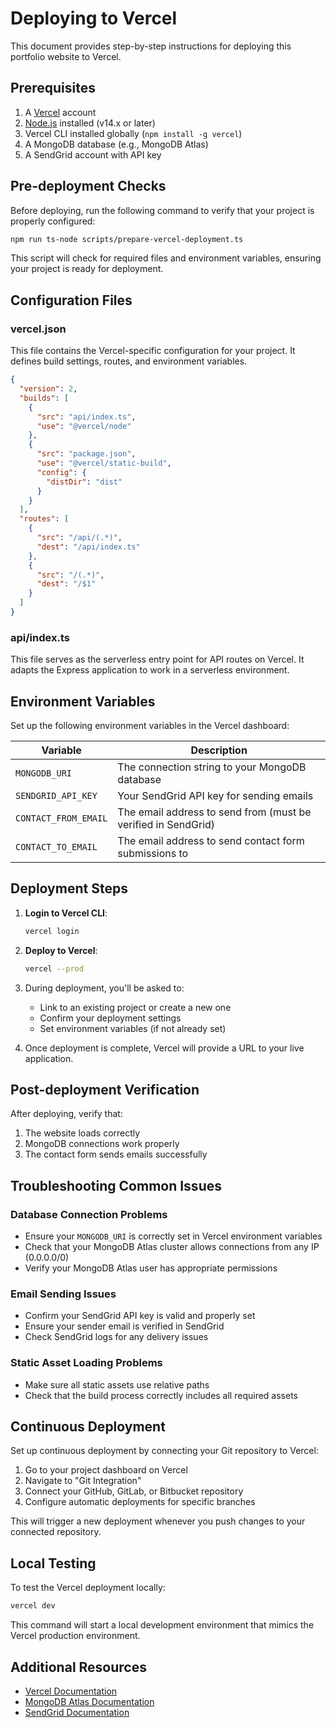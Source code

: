 # Deploying to Vercel

This document provides step-by-step instructions for deploying this portfolio website to Vercel.

## Prerequisites

1. A [Vercel](https://vercel.com) account
2. [Node.js](https://nodejs.org) installed (v14.x or later)
3. Vercel CLI installed globally (`npm install -g vercel`)
4. A MongoDB database (e.g., MongoDB Atlas)
5. A SendGrid account with API key

## Pre-deployment Checks

Before deploying, run the following command to verify that your project is properly configured:

```bash
npm run ts-node scripts/prepare-vercel-deployment.ts
```

This script will check for required files and environment variables, ensuring your project is ready for deployment.

## Configuration Files

### vercel.json

This file contains the Vercel-specific configuration for your project. It defines build settings, routes, and environment variables.

```json
{
  "version": 2,
  "builds": [
    {
      "src": "api/index.ts",
      "use": "@vercel/node"
    },
    {
      "src": "package.json",
      "use": "@vercel/static-build",
      "config": {
        "distDir": "dist"
      }
    }
  ],
  "routes": [
    {
      "src": "/api/(.*)",
      "dest": "/api/index.ts"
    },
    {
      "src": "/(.*)",
      "dest": "/$1"
    }
  ]
}
```

### api/index.ts

This file serves as the serverless entry point for API routes on Vercel. It adapts the Express application to work in a serverless environment.

## Environment Variables

Set up the following environment variables in the Vercel dashboard:

| Variable | Description |
|----------|-------------|
| `MONGODB_URI` | The connection string to your MongoDB database |
| `SENDGRID_API_KEY` | Your SendGrid API key for sending emails |
| `CONTACT_FROM_EMAIL` | The email address to send from (must be verified in SendGrid) |
| `CONTACT_TO_EMAIL` | The email address to send contact form submissions to |

## Deployment Steps

1. **Login to Vercel CLI**:
   ```bash
   vercel login
   ```

2. **Deploy to Vercel**:
   ```bash
   vercel --prod
   ```

3. During deployment, you'll be asked to:
   - Link to an existing project or create a new one
   - Confirm your deployment settings
   - Set environment variables (if not already set)

4. Once deployment is complete, Vercel will provide a URL to your live application.

## Post-deployment Verification

After deploying, verify that:

1. The website loads correctly
2. MongoDB connections work properly
3. The contact form sends emails successfully

## Troubleshooting Common Issues

### Database Connection Problems

- Ensure your `MONGODB_URI` is correctly set in Vercel environment variables
- Check that your MongoDB Atlas cluster allows connections from any IP (0.0.0.0/0)
- Verify your MongoDB Atlas user has appropriate permissions

### Email Sending Issues

- Confirm your SendGrid API key is valid and properly set
- Ensure your sender email is verified in SendGrid
- Check SendGrid logs for any delivery issues

### Static Asset Loading Problems

- Make sure all static assets use relative paths
- Check that the build process correctly includes all required assets

## Continuous Deployment

Set up continuous deployment by connecting your Git repository to Vercel:

1. Go to your project dashboard on Vercel
2. Navigate to "Git Integration"
3. Connect your GitHub, GitLab, or Bitbucket repository
4. Configure automatic deployments for specific branches

This will trigger a new deployment whenever you push changes to your connected repository.

## Local Testing

To test the Vercel deployment locally:

```bash
vercel dev
```

This command will start a local development environment that mimics the Vercel production environment.

## Additional Resources

- [Vercel Documentation](https://vercel.com/docs)
- [MongoDB Atlas Documentation](https://docs.atlas.mongodb.com/)
- [SendGrid Documentation](https://docs.sendgrid.com/)